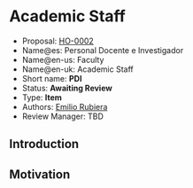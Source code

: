 # Academic Staff

* Proposal: [HO-0002](0002-academic-staff.md)
* Name@es: Personal Docente e Investigador
* Name@en-us: Faculty
* Name@en-uk: Academic Staff
* Short name: **PDI**
* Status: **Awaiting Review**
* Type: **Item**
* Authors: [Emilio Rubiera](https://github.com/spitxa)
* Review Manager: TBD

## Introduction



## Motivation
